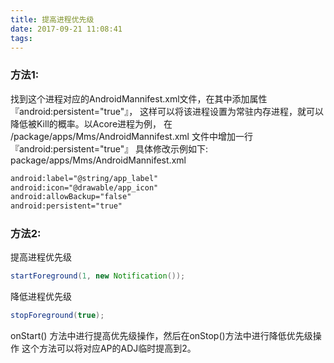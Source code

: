 ```yaml
---
title: 提高进程优先级
date: 2017-09-21 11:08:41
tags:
---
```

### 方法1:
找到这个进程对应的AndroidMannifest.xml文件，在其中添加属性『android:persistent="true"』， 这样可以将该进程设置为常驻内存进程，就可以降低被Kill的概率。以Acore进程为例， 在 /package/apps/Mms/AndroidMannifest.xml 文件中增加一行『android:persistent="true"』
具体修改示例如下:
package/apps/Mms/AndroidMannifest.xml
``` xml
android:label="@string/app_label"
android:icon="@drawable/app_icon"
android:allowBackup="false"
android:persistent="true" 
```

### 方法2:
提高进程优先级
``` Java
startForeground(1, new Notification());
```
降低进程优先级
``` Java
stopForeground(true);
```
onStart() 方法中进行提高优先级操作，然后在onStop()方法中进行降低优先级操作
这个方法可以将对应AP的ADJ临时提高到2。